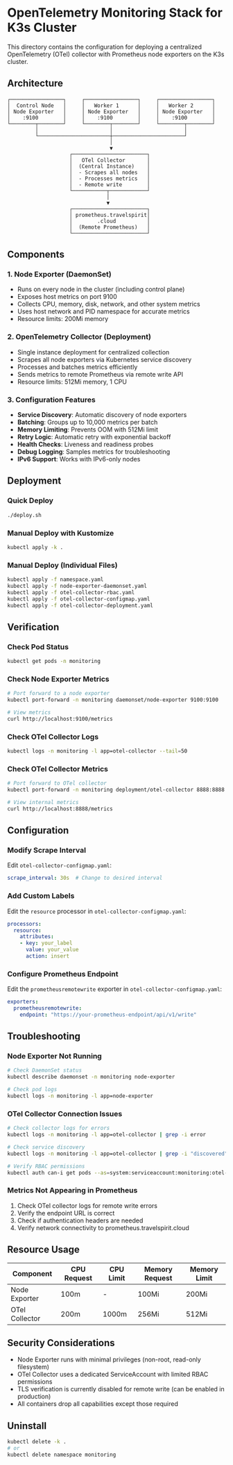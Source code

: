 # OpenTelemetry Monitoring Stack for K3s Cluster

This directory contains the configuration for deploying a centralized OpenTelemetry (OTel) collector with Prometheus node exporters on the K3s cluster.

## Architecture

```
┌─────────────────┐     ┌─────────────────┐     ┌─────────────────┐
│  Control Node   │     │   Worker 1      │     │   Worker 2      │
│ Node Exporter   │     │ Node Exporter   │     │ Node Exporter   │
│    :9100        │     │    :9100        │     │    :9100        │
└────────┬────────┘     └────────┬────────┘     └────────┬────────┘
         │                       │                       │
         └───────────────────────┼───────────────────────┘
                                 │
                                 ▼
                    ┌────────────────────────┐
                    │   OTel Collector       │
                    │  (Central Instance)    │
                    │  - Scrapes all nodes   │
                    │  - Processes metrics   │
                    │  - Remote write        │
                    └───────────┬────────────┘
                                │
                                ▼
                    ┌────────────────────────┐
                    │ prometheus.travelspirit│
                    │        .cloud          │
                    │  (Remote Prometheus)   │
                    └────────────────────────┘
```

## Components

### 1. Node Exporter (DaemonSet)
- Runs on every node in the cluster (including control plane)
- Exposes host metrics on port 9100
- Collects CPU, memory, disk, network, and other system metrics
- Uses host network and PID namespace for accurate metrics
- Resource limits: 200Mi memory

### 2. OpenTelemetry Collector (Deployment)
- Single instance deployment for centralized collection
- Scrapes all node exporters via Kubernetes service discovery
- Processes and batches metrics efficiently
- Sends metrics to remote Prometheus via remote write API
- Resource limits: 512Mi memory, 1 CPU

### 3. Configuration Features
- **Service Discovery**: Automatic discovery of node exporters
- **Batching**: Groups up to 10,000 metrics per batch
- **Memory Limiting**: Prevents OOM with 512Mi limit
- **Retry Logic**: Automatic retry with exponential backoff
- **Health Checks**: Liveness and readiness probes
- **Debug Logging**: Samples metrics for troubleshooting
- **IPv6 Support**: Works with IPv6-only nodes

## Deployment

### Quick Deploy
```bash
./deploy.sh
```

### Manual Deploy with Kustomize
```bash
kubectl apply -k .
```

### Manual Deploy (Individual Files)
```bash
kubectl apply -f namespace.yaml
kubectl apply -f node-exporter-daemonset.yaml
kubectl apply -f otel-collector-rbac.yaml
kubectl apply -f otel-collector-configmap.yaml
kubectl apply -f otel-collector-deployment.yaml
```

## Verification

### Check Pod Status
```bash
kubectl get pods -n monitoring
```

### Check Node Exporter Metrics
```bash
# Port forward to a node exporter
kubectl port-forward -n monitoring daemonset/node-exporter 9100:9100

# View metrics
curl http://localhost:9100/metrics
```

### Check OTel Collector Logs
```bash
kubectl logs -n monitoring -l app=otel-collector --tail=50
```

### Check OTel Collector Metrics
```bash
# Port forward to OTel collector
kubectl port-forward -n monitoring deployment/otel-collector 8888:8888

# View internal metrics
curl http://localhost:8888/metrics
```

## Configuration

### Modify Scrape Interval
Edit `otel-collector-configmap.yaml`:
```yaml
scrape_interval: 30s  # Change to desired interval
```

### Add Custom Labels
Edit the `resource` processor in `otel-collector-configmap.yaml`:
```yaml
processors:
  resource:
    attributes:
    - key: your_label
      value: your_value
      action: insert
```

### Configure Prometheus Endpoint
Edit the `prometheusremotewrite` exporter in `otel-collector-configmap.yaml`:
```yaml
exporters:
  prometheusremotewrite:
    endpoint: "https://your-prometheus-endpoint/api/v1/write"
```

## Troubleshooting

### Node Exporter Not Running
```bash
# Check DaemonSet status
kubectl describe daemonset -n monitoring node-exporter

# Check pod logs
kubectl logs -n monitoring -l app=node-exporter
```

### OTel Collector Connection Issues
```bash
# Check collector logs for errors
kubectl logs -n monitoring -l app=otel-collector | grep -i error

# Check service discovery
kubectl logs -n monitoring -l app=otel-collector | grep -i "discovered"

# Verify RBAC permissions
kubectl auth can-i get pods --as=system:serviceaccount:monitoring:otel-collector
```

### Metrics Not Appearing in Prometheus
1. Check OTel collector logs for remote write errors
2. Verify the endpoint URL is correct
3. Check if authentication headers are needed
4. Verify network connectivity to prometheus.travelspirit.cloud

## Resource Usage

| Component | CPU Request | CPU Limit | Memory Request | Memory Limit |
|-----------|------------|-----------|----------------|--------------|
| Node Exporter | 100m | - | 100Mi | 200Mi |
| OTel Collector | 200m | 1000m | 256Mi | 512Mi |

## Security Considerations

- Node Exporter runs with minimal privileges (non-root, read-only filesystem)
- OTel Collector uses a dedicated ServiceAccount with limited RBAC permissions
- TLS verification is currently disabled for remote write (can be enabled in production)
- All containers drop all capabilities except those required

## Uninstall

```bash
kubectl delete -k .
# or
kubectl delete namespace monitoring
```